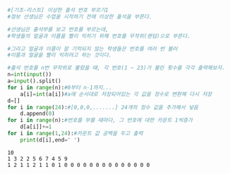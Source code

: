 ```python
#[기초-리스트] 이상한 출석 번호 부르기1
#정보 선생님은 수업을 시작하기 전에 이상한 출석을 부른다.

#선생님은 출석부를 보고 번호를 부르는데,
#학생들의 얼굴과 이름을 빨리 익히기 위해 번호를 무작위(랜덤)으로 부른다.

#그리고 얼굴과 이름이 잘 기억되지 않는 학생들은 번호를 여러 번 불러
#이름과 얼굴을 빨리 익히려고 하는 것이다.

#출석 번호를 n번 무작위로 불렀을 때, 각 번호(1 ~ 23)가 불린 횟수를 각각 출력해보자.
n=int(input())
a=input().split()
for i in range(n):#0부터 n-1까지...
    a[i]=int(a[i])#a에 순서대로 저장되어있는 각 값을 정수로 변환해 다시 저장
d=[]
for i in range(24):#[0,0,0,.......] 24개의 정수 값을 추가해서 넣음
    d.append(0)
for i in range(n):#번호를 부를 때마다, 그 번호에 대한 카운트 1씩증가
    d[a[i]]+=1
for i in range(1,24):#카운트 값 공백을 두고 출력
    print(d[i],end=' ')
```

    10
    1 3 2 2 5 6 7 4 5 9
    1 2 1 1 2 1 1 0 1 0 0 0 0 0 0 0 0 0 0 0 0 0 0 


```python

```
